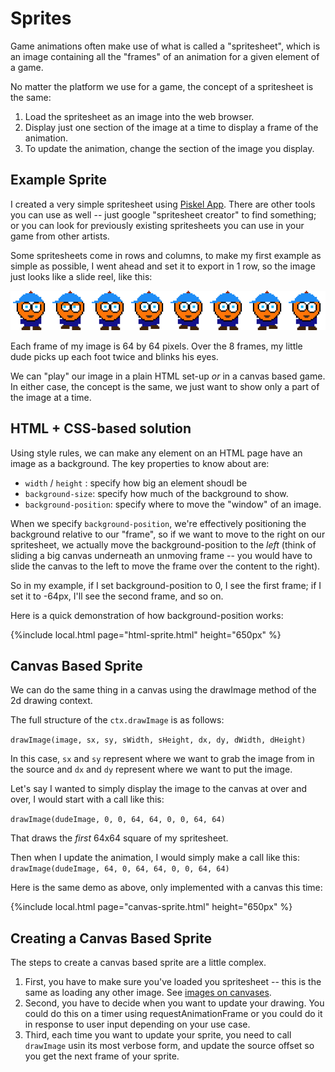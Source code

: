 # Sprites

Game animations often make use of what is called a "spritesheet", which is an image containing all the "frames" of an animation for a given element of a game.

No matter the platform we use for a game, the concept of a spritesheet is the same:

1. Load the spritesheet as an image into the web browser.
2. Display just one section of the image at a time to display a frame of the animation.
3. To update the animation, change the section of the image you display.

## Example Sprite

I created a very simple spritesheet using [Piskel App](https://www.piskelapp.com/p/create/sprite). There are other tools you can use as well -- just google "spritesheet creator" to find something; or you can look for previously existing spritesheets you can use in your game from other artists.

Some spritesheets come in rows and columns, to make my first example as simple as possible, I went ahead and set it to export in 1 row, so the image just looks like
a slide reel, like this:

![Spritesheet Example](../embeds/dude.png)

Each frame of my image is 64 by 64 pixels. Over the 8 frames, my little dude picks up each foot twice and blinks his eyes.

We can "play" our image in a plain HTML set-up *or* in a canvas based game. In either case, the concept is the same, we just want to show only a part of the image at a time.

## HTML + CSS-based solution

Using style rules, we can make any element on an HTML page have an image as a background. The key properties to know about are:

* `width` / `height` : specify how big an element shoudl be
* `background-size`: specify how much of the background to show.
* `background-position`: specify where to move the "window" of an image.

When we specify `background-position`, we're effectively positioning the background relative to our "frame", so if we want to move to the right on our spritesheet, we
actually move the background-position to the *left* (think of sliding a big canvas
underneath an unmoving frame -- you would have to slide the canvas to the left to
move the frame over the content to the right).

So in my example, if I set background-position to 0, I see the first frame; if I set 
it to -64px, I'll see the second frame, and so on.

Here is a quick demonstration of how background-position works:

{%include local.html page="html-sprite.html" height="650px" %}

## Canvas Based Sprite

We can do the same thing in a canvas using the drawImage method of the 2d drawing context.

The full structure of the `ctx.drawImage` is as follows:


`drawImage(image, sx, sy, sWidth, sHeight, dx, dy, dWidth, dHeight)`

In this case, `sx` and `sy` represent where we want to grab the image from in the source and `dx` and `dy` represent where we want to put the image.

Let's say I wanted to simply display the image to the canvas at over and over, I would start with a call like this:

`drawImage(dudeImage, 0, 0, 64, 64, 0, 0, 64, 64)`

That draws the *first* 64x64 square of my spritesheet.

Then when I update the animation, I would simply make a call like this:
`drawImage(dudeImage, 64, 0, 64, 64, 0, 0, 64, 64)`

Here is the same demo as above, only implemented with a canvas this time:

{%include local.html page="canvas-sprite.html" height="650px" %}

## Creating a Canvas Based Sprite

The steps to create a canvas based sprite are a little complex. 

1. First, you have to make sure you've loaded you spritesheet -- this is the same as loading any other image. See [images on canvases](../canvas/images.md).
2. Second, you have to decide when you want to update your drawing. You could do this on a timer using requestAnimationFrame or you could do it in response to user input depending on your use case.
3. Third, each time you want to update your sprite, you need to call `drawImage` usin its most verbose form, and update the source offset so you get the next frame of your sprite.




